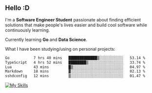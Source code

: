 ## Hello :D

I'm a **Software Engineer Student** passionate about finding efficient solutions that make people's lives easier and build cool software while continuously learning. 

Currently learning **Go** and **Data Science**.

What I have been studying/using on personal projects:
<!--START_SECTION:waka-->

```txt
Go           7 hrs 40 mins   █████████████▒░░░░░░░░░░░   53.14 %
TypeScript   4 hrs 52 mins   ████████▒░░░░░░░░░░░░░░░░   33.74 %
Lua          43 mins         █▒░░░░░░░░░░░░░░░░░░░░░░░   04.97 %
Markdown     18 mins         ▓░░░░░░░░░░░░░░░░░░░░░░░░   02.13 %
sshdconfig   12 mins         ▒░░░░░░░░░░░░░░░░░░░░░░░░   01.47 %
```

<!--END_SECTION:waka-->

[![My Skills](https://skillicons.dev/icons?i=dotnet,java,go,py,html,css,js,docker,linux)](https://skillicons.dev)
